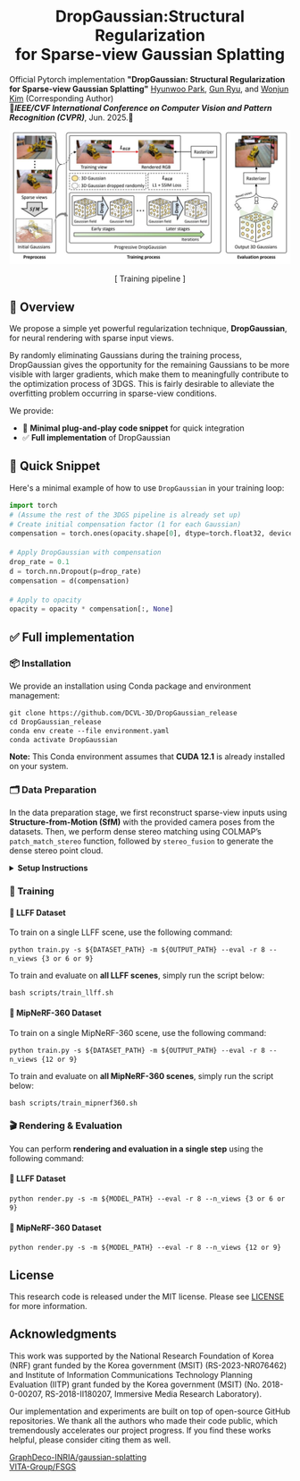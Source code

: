 <h1 align="center">DropGaussian:Structural Regularization<br>for Sparse-view Gaussian Splatting</h1>


Official Pytorch implementation **"DropGaussian: Structural Regularization for Sparse-view Gaussian Splatting"**
[Hyunwoo Park](https://github.com/HWP97?tab=repositories), [Gun Ryu](https://github.com/jerry-ryu), and [Wonjun Kim](https://sites.google.com/view/dcvl/team/professor) (Corresponding Author) <br>
🎸***IEEE/CVF International Conference on Computer Vision and Pattern Recognition (CVPR)***, Jun. 2025.🎸

<p align="center"><img src='figures/Fig1.jpg'></p>
<p align="center">[ Training pipeline ]</p>

## :eyes: Overview 
We propose a simple yet powerful regularization technique, **DropGaussian**, for neural rendering with sparse input views.

By randomly eliminating Gaussians during the training process, DropGaussian gives the opportunity for the remaining Gaussians to be more visible with larger gradients, which make them to meaningfully contribute to the optimization process of 3DGS.
This is fairly desirable to alleviate the overfitting problem occurring in sparse-view conditions.

We provide:

- 🚀 **Minimal plug-and-play code snippet** for quick integration
- ✅ **Full implementation** of DropGaussian

## 🚀 Quick Snippet

Here's a minimal example of how to use `DropGaussian` in your training loop:

```python
import torch
# (Assume the rest of the 3DGS pipeline is already set up)
# Create initial compensation factor (1 for each Gaussian)
compensation = torch.ones(opacity.shape[0], dtype=torch.float32, device="cuda")

# Apply DropGaussian with compensation
drop_rate = 0.1
d = torch.nn.Dropout(p=drop_rate)
compensation = d(compensation)

# Apply to opacity
opacity = opacity * compensation[:, None]
```
## ✅ Full implementation
### 📦 Installation
We provide an installation using Conda package and environment management:
```
git clone https://github.com/DCVL-3D/DropGaussian_release
cd DropGaussian_release
conda env create --file environment.yaml
conda activate DropGaussian
```

**Note:** This Conda environment assumes that **CUDA 12.1** is already installed on your system.

### 🗂️ Data Preparation

In the data preparation stage, we first reconstruct sparse-view inputs using **Structure-from-Motion (SfM)** with the provided camera poses from the datasets. Then, we perform dense stereo matching using COLMAP’s `patch_match_stereo` function, followed by `stereo_fusion` to generate the dense stereo point cloud.

<details>
<summary><strong> Setup Instructions</strong></summary>

```bash
mkdir dataset
cd dataset

# Download LLFF dataset
gdown 16VnMcF1KJYxN9QId6TClMsZRahHNMW5g

# Generate sparse point cloud using COLMAP (limited views) for LLFF
python tools/colmap_llff.py

# Download MipNeRF-360 dataset
wget http://storage.googleapis.com/gresearch/refraw360/360_v2.zip
unzip -d mipnerf360 360_v2.zip

# Generate sparse point cloud using COLMAP (limited views) for MipNeRF-360
python tools/colmap_360.py
```

We also provide preprocessed sparse and dense point clouds for convenience.
You can download them via the link below:

👉 [Download Preprocessed Point Clouds](https://drive.google.com/drive/folders/1P3I9m_HU0jF50qwxIIhXhegOVk-kihdI?usp=sharing)
</details>

### 🧪 Training

#### 🔹 LLFF Dataset

To train on a single LLFF scene, use the following command:

```
python train.py -s ${DATASET_PATH} -m ${OUTPUT_PATH} --eval -r 8 --n_views {3 or 6 or 9}
```
To train and evaluate on **all LLFF scenes**, simply run the script below:
```
bash scripts/train_llff.sh
```
#### 🔹 MipNeRF-360 Dataset

To train on a single MipNeRF-360 scene, use the following command:

```
python train.py -s ${DATASET_PATH} -m ${OUTPUT_PATH} --eval -r 8 --n_views {12 or 9}
```
To train and evaluate on **all MipNeRF-360 scenes**, simply run the script below:
```
bash scripts/train_mipnerf360.sh
```

### 🎬 Rendering & Evaluation
You can perform **rendering and evaluation in a single step** using the following command:
#### 🔹 LLFF Dataset
```
python render.py -s -m ${MODEL_PATH} --eval -r 8 --n_views {3 or 6 or 9}
```
#### 🔹 MipNeRF-360 Dataset
```
python render.py -s -m ${MODEL_PATH} --eval -r 8 --n_views {12 or 9}
```

## License

This research code is released under the MIT license. Please see [LICENSE](LICENSE.md) for more information.

## Acknowledgments
This work was supported by the National Research Foundation of Korea (NRF) grant funded by the Korea government (MSIT) (RS-2023-NR076462) and Institute of Information Communications Technology Planning Evaluation (IITP) grant funded by the Korea government (MSIT) (No. 2018-0-00207, RS-2018-II180207, Immersive Media Research Laboratory).

Our implementation and experiments are built on top of open-source GitHub repositories. We thank all the authors who made their code public, which tremendously accelerates our project progress. If you find these works helpful, please consider citing them as well.

[GraphDeco-INRIA/gaussian-splatting](https://github.com/graphdeco-inria/gaussian-splatting)  </br>
[VITA-Group/FSGS](https://github.com/VITA-Group/FSGS)  </br>
